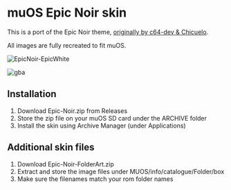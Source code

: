 # muOS Epic Noir skin

This is a port of the Epic Noir theme, [originally by c64-dev & Chicuelo](https://github.com/c64-dev/es-theme-epicnoir).

All images are fully recreated to fit muOS.

![EpicNoir-EpicWhite](https://github.com/user-attachments/assets/d5143325-d1ca-40e0-ad94-e41d59ccb657)

![gba](https://github.com/user-attachments/assets/c4c3876a-551e-4d18-baf1-e4ce915ba40e)


## Installation

1. Download Epic-Noir.zip from Releases
2. Store the zip file on your muOS SD card under the ARCHIVE folder
3. Install the skin using Archive Manager (under Applications)

## Additional skin files

1. Download Epic-Noir-FolderArt.zip
2. Extract and store the image files under MUOS/info/catalogue/Folder/box
3. Make sure the filenames match your rom folder names
